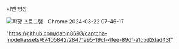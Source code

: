 시연 영상

![확장 프로그램 - Chrome 2024-03-22 07-46-17](https://github.com/dabin8693/captcha-model/assets/67405842/bbb4f92c-aaff-4ce4-96e7-cb22593d989b)

"https://github.com/dabin8693/captcha-model/assets/67405842/28471a95-19cf-4fee-89df-a1cbd2dad43f"


